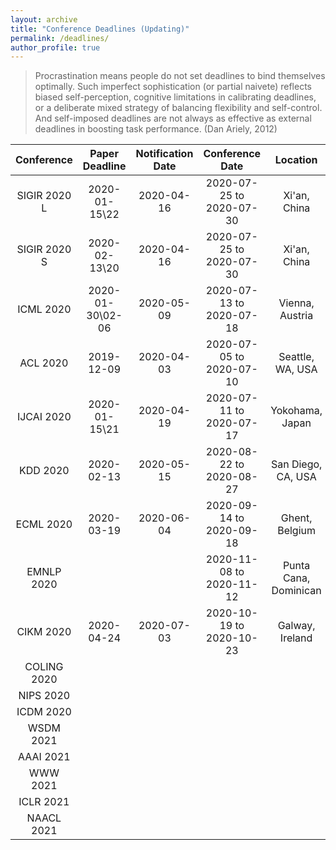 ```yaml
---
layout: archive
title: "Conference Deadlines (Updating)"
permalink: /deadlines/
author_profile: true
---
```


>Procrastination means people do not set deadlines to bind themselves optimally. Such imperfect sophistication (or partial naivete) reflects biased self-perception, cognitive limitations in calibrating deadlines, or a deliberate mixed strategy of balancing flexibility and self-control. And self-imposed deadlines are not always as effective as external deadlines in boosting task performance. (Dan Ariely, 2012)



| Conference | Paper Deadline | Notification Date | Conference Date | Location |
| :----: | :----: | :----: | :----: | :----: |
| SIGIR 2020 L | 2020-01-15\\22 | 2020-04-16 | 2020-07-25 to 2020-07-30 | Xi'an, China |
| SIGIR 2020 S | 2020-02-13\\20	| 2020-04-16 | 2020-07-25 to 2020-07-30	| Xi'an, China |
| ICML 2020 | 2020-01-30\\02-06 | 2020-05-09 | 2020-07-13 to 2020-07-18 | Vienna, Austria |
| ACL 2020 | 2019-12-09	| 2020-04-03 | 2020-07-05 to 2020-07-10	| Seattle, WA, USA |
| IJCAI 2020 | 2020-01-15\\21 | 2020-04-19 | 2020-07-11 to 2020-07-17 | Yokohama, Japan |
| KDD 2020 | 2020-02-13	| 2020-05-15 | 2020-08-22 to 2020-08-27	| San Diego, CA, USA |
| ECML 2020 | 2020-03-19 | 2020-06-04 | 2020-09-14 to 2020-09-18 | Ghent, Belgium |
| EMNLP 2020 | | | 2020-11-08 to 2020-11-12 | Punta Cana, Dominican |
| CIKM 2020 | 2020-04-24 | 2020-07-03 | 2020-10-19 to 2020-10-23 | Galway, Ireland |
| COLING 2020 | | | | |
| NIPS 2020 | | | | |
| ICDM 2020 | | | | |
| WSDM 2021 | | | | |
| AAAI 2021 | | | | |	
| WWW 2021 | | | | |
| ICLR 2021 | | | | |
| NAACL 2021 | | | | |
